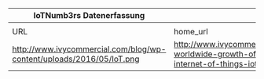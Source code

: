 |IoTNumb3rs Datenerfassung|||||||||||
| ---- | ---- | ---- | ---- | ---- | ---- | ---- | ---- | ---- | ---- | ---- |
||||||||||||
|URL|home_url|filename|device_class|device_count|market_class|market_volume|prognosis_year|publication_year|authorship_class|Dropbox folder|
|http://www.ivycommercial.com/blog/wp-content/uploads/2016/05/IoT.png|http://www.ivycommercial.com/blog/2016/05/13/estimated-worldwide-growth-of-traditional-connected-devices-and-internet-of-things-iot/|file25_IoT.png||||||||Pattoho/20181122-1800|
